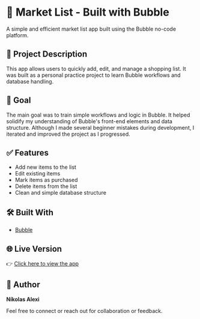 # 🛒 Market List - Built with Bubble

A simple and efficient market list app built using the Bubble no-code platform.

## 🚀 Project Description

This app allows users to quickly add, edit, and manage a shopping list. It was built as a personal practice project to learn Bubble workflows and database handling.

## 🎯 Goal

The main goal was to train simple workflows and logic in Bubble. It helped solidify my understanding of Bubble's front-end elements and data structure. Although I made several beginner mistakes during development, I iterated and improved the project as I progressed.

## ✅ Features

- Add new items to the list  
- Edit existing items  
- Mark items as purchased  
- Delete items from the list  
- Clean and simple database structure  

## 🛠️ Built With

- [Bubble](https://bubble.io)

## 🌐 Live Version

👉 [Click here to view the app](https://nikolas010760.bubbleapps.io/version-test?debug_mode=true)

## 👤 Author

**Níkolas Alexi**

Feel free to connect or reach out for collaboration or feedback.
